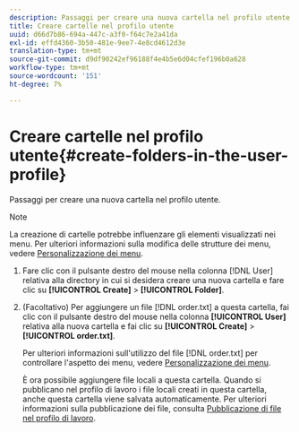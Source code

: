 ```yaml
---
description: Passaggi per creare una nuova cartella nel profilo utente.
title: Creare cartelle nel profilo utente
uuid: d66d7b86-694a-447c-a3f0-f64c7e2a41da
exl-id: effd4360-3b50-481e-9ee7-4e8cd4612d3e
translation-type: tm+mt
source-git-commit: d9df90242ef96188f4e4b5e6d04cfef196b0a628
workflow-type: tm+mt
source-wordcount: '151'
ht-degree: 7%

---
```


# Creare cartelle nel profilo utente{#create-folders-in-the-user-profile}

Passaggi per creare una nuova cartella nel profilo utente.

>[!NOTE]
>
>La creazione di cartelle potrebbe influenzare gli elementi visualizzati nei menu. Per ulteriori informazioni sulla modifica delle strutture dei menu, vedere [Personalizzazione dei menu](../../../../home/c-get-started/c-intf-anlys-ftrs/c-ctm-menus/c-ctm-menus.md#concept-93d4c09cb7f34cd293b7b64fba1cf894).

1. Fare clic con il pulsante destro del mouse nella colonna [!DNL User] relativa alla directory in cui si desidera creare una nuova cartella e fare clic su **[!UICONTROL Create]** > **[!UICONTROL Folder]**.
1. (Facoltativo) Per aggiungere un file [!DNL order.txt] a questa cartella, fai clic con il pulsante destro del mouse nella colonna **[!UICONTROL User]** relativa alla nuova cartella e fai clic su **[!UICONTROL Create]** > **[!UICONTROL order.txt]**.

   Per ulteriori informazioni sull&#39;utilizzo del file [!DNL order.txt] per controllare l&#39;aspetto dei menu, vedere [Personalizzazione dei menu](../../../../home/c-get-started/c-intf-anlys-ftrs/c-ctm-menus/c-ctm-menus.md#concept-93d4c09cb7f34cd293b7b64fba1cf894).

   È ora possibile aggiungere file locali a questa cartella. Quando si pubblicano nel profilo di lavoro i file locali creati in questa cartella, anche questa cartella viene salvata automaticamente. Per ulteriori informazioni sulla pubblicazione dei file, consulta [Pubblicazione di file nel profilo di lavoro](../../../../home/c-get-started/c-admin-intrf/c-prof-mgr/t-pub-files-wkg-prof.md#task-a0106e010c834d16bd60eef4721b6af9).
